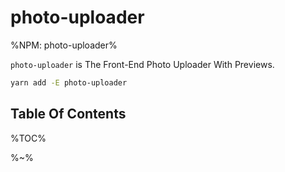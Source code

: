 # photo-uploader

%NPM: photo-uploader%

`photo-uploader` is The Front-End Photo Uploader With Previews.

```sh
yarn add -E photo-uploader
```

## Table Of Contents

%TOC%

%~%